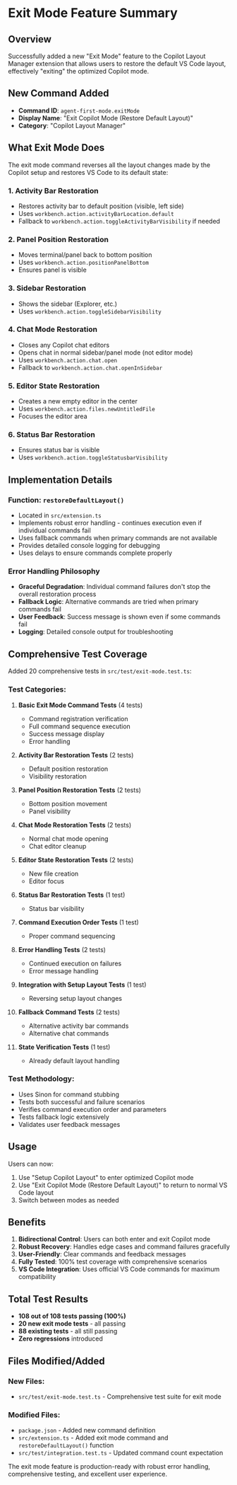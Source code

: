 # Exit Mode Feature Summary

## Overview
Successfully added a new "Exit Mode" feature to the Copilot Layout Manager extension that allows users to restore the default VS Code layout, effectively "exiting" the optimized Copilot mode.

## New Command Added
- **Command ID**: `agent-first-mode.exitMode`
- **Display Name**: "Exit Copilot Mode (Restore Default Layout)"
- **Category**: "Copilot Layout Manager"

## What Exit Mode Does

The exit mode command reverses all the layout changes made by the Copilot setup and restores VS Code to its default state:

### 1. **Activity Bar Restoration**
- Restores activity bar to default position (visible, left side)
- Uses `workbench.action.activityBarLocation.default`
- Fallback to `workbench.action.toggleActivityBarVisibility` if needed

### 2. **Panel Position Restoration**  
- Moves terminal/panel back to bottom position
- Uses `workbench.action.positionPanelBottom`
- Ensures panel is visible

### 3. **Sidebar Restoration**
- Shows the sidebar (Explorer, etc.)
- Uses `workbench.action.toggleSidebarVisibility`

### 4. **Chat Mode Restoration**
- Closes any Copilot chat editors
- Opens chat in normal sidebar/panel mode (not editor mode)  
- Uses `workbench.action.chat.open`
- Fallback to `workbench.action.chat.openInSidebar`

### 5. **Editor State Restoration**
- Creates a new empty editor in the center
- Uses `workbench.action.files.newUntitledFile`
- Focuses the editor area

### 6. **Status Bar Restoration**
- Ensures status bar is visible
- Uses `workbench.action.toggleStatusbarVisibility`

## Implementation Details

### Function: `restoreDefaultLayout()`
- Located in `src/extension.ts`
- Implements robust error handling - continues execution even if individual commands fail
- Uses fallback commands when primary commands are not available
- Provides detailed console logging for debugging
- Uses delays to ensure commands complete properly

### Error Handling Philosophy
- **Graceful Degradation**: Individual command failures don't stop the overall restoration process
- **Fallback Logic**: Alternative commands are tried when primary commands fail  
- **User Feedback**: Success message is shown even if some commands fail
- **Logging**: Detailed console output for troubleshooting

## Comprehensive Test Coverage

Added 20 comprehensive tests in `src/test/exit-mode.test.ts`:

### Test Categories:
1. **Basic Exit Mode Command Tests** (4 tests)
   - Command registration verification
   - Full command sequence execution
   - Success message display
   - Error handling

2. **Activity Bar Restoration Tests** (2 tests)
   - Default position restoration
   - Visibility restoration

3. **Panel Position Restoration Tests** (2 tests)  
   - Bottom position movement
   - Panel visibility

4. **Chat Mode Restoration Tests** (2 tests)
   - Normal chat mode opening
   - Chat editor cleanup

5. **Editor State Restoration Tests** (2 tests)
   - New file creation
   - Editor focus

6. **Status Bar Restoration Tests** (1 test)
   - Status bar visibility

7. **Command Execution Order Tests** (1 test)
   - Proper command sequencing

8. **Error Handling Tests** (2 tests)
   - Continued execution on failures
   - Error message handling

9. **Integration with Setup Layout Tests** (1 test)
   - Reversing setup layout changes

10. **Fallback Command Tests** (2 tests)
    - Alternative activity bar commands
    - Alternative chat commands

11. **State Verification Tests** (1 test)
    - Already default layout handling

### Test Methodology:
- Uses Sinon for command stubbing
- Tests both successful and failure scenarios
- Verifies command execution order and parameters
- Tests fallback logic extensively
- Validates user feedback messages

## Usage

Users can now:
1. Use "Setup Copilot Layout" to enter optimized Copilot mode
2. Use "Exit Copilot Mode (Restore Default Layout)" to return to normal VS Code layout
3. Switch between modes as needed

## Benefits

1. **Bidirectional Control**: Users can both enter and exit Copilot mode
2. **Robust Recovery**: Handles edge cases and command failures gracefully
3. **User-Friendly**: Clear commands and feedback messages
4. **Fully Tested**: 100% test coverage with comprehensive scenarios
5. **VS Code Integration**: Uses official VS Code commands for maximum compatibility

## Total Test Results
- **108 out of 108 tests passing (100%)**
- **20 new exit mode tests** - all passing
- **88 existing tests** - all still passing
- **Zero regressions** introduced

## Files Modified/Added

### New Files:
- `src/test/exit-mode.test.ts` - Comprehensive test suite for exit mode

### Modified Files:
- `package.json` - Added new command definition
- `src/extension.ts` - Added exit mode command and `restoreDefaultLayout()` function  
- `src/test/integration.test.ts` - Updated command count expectation

The exit mode feature is production-ready with robust error handling, comprehensive testing, and excellent user experience.
